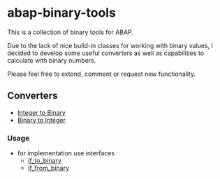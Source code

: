 # abap-binary-tools
This is a collection of binary tools for ABAP. 

Due to the lack of nice build-in classes for working with binary values, I decided to develop some useful converters as well as capabilities to calculate with binary numbers.

Please feel free to extend, comment or request new functionality.

## Converters
- [Integer to Binary](src/zcl_integer_to_binary.clas.abap)  
- [Binary to Integer](src/zcl_binary_to_integer.clas.abap)  

### Usage 
- for implementation use interfaces
	- [if_to_binary](src/zif_to_binary.intf.abap)  
	- [if_from_binary](src/zif_from_binary.intf.abap)  

